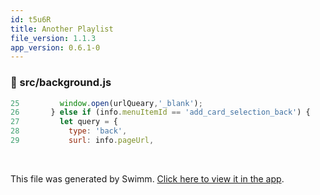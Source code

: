 ```yaml
---
id: t5u6R
title: Another Playlist
file_version: 1.1.3
app_version: 0.6.1-0
---
```



<!-- NOTE-swimm-snippet: the lines below link your snippet to Swimm -->
### 📄 src/background.js
```javascript
25         window.open(urlQueary,'_blank');
26       } else if (info.menuItemId == 'add_card_selection_back') {
27         let query = {
28           type: 'back',
29           surl: info.pageUrl,
```

<br/>

This file was generated by Swimm. [Click here to view it in the app](https://swimm-web-app.web.app/repos/Z2l0aHViJTNBJTNBc3ItZXh0ZW5zaW9uJTNBJTNBZG91ZWs=/docs/t5u6R).
